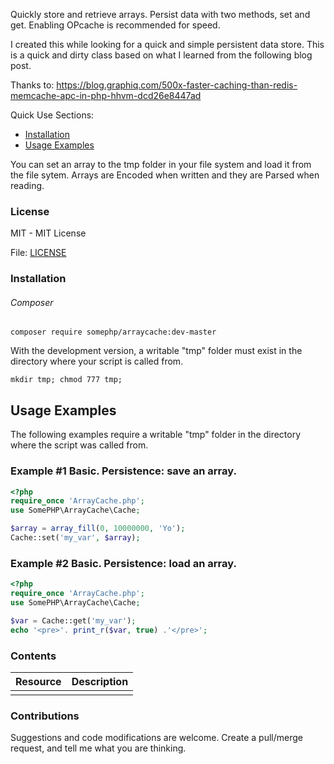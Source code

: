 Quickly store and retrieve arrays. Persist data with two methods, set and get. Enabling OPcache is recommended for speed.

I created this while looking for a quick and simple persistent data store.
This is a quick and dirty class based on what I learned from the following blog post.

Thanks to: https://blog.graphiq.com/500x-faster-caching-than-redis-memcache-apc-in-php-hhvm-dcd26e8447ad

Quick Use Sections:
* [Installation](#installation)
* [Usage Examples](#usage-examples)


You can set an array to the tmp folder in your file system and load it
from the file sytem.  Arrays are Encoded when written and they are Parsed
when reading.


### License
MIT - MIT License

File: [LICENSE](LICENSE)

### Installation
###### Composer
```
composer require somephp/arraycache:dev-master
```

With the development version, a writable "tmp" folder must exist in the
directory where your script is called from.
```
mkdir tmp; chmod 777 tmp;
```

## Usage Examples
The following examples require a writable "tmp" folder in the directory where
the script was called from.

### Example #1 Basic. Persistence: save an array.
```php
<?php
require_once 'ArrayCache.php';
use SomePHP\ArrayCache\Cache;

$array = array_fill(0, 10000000, 'Yo');
Cache::set('my_var', $array);
```

### Example #2 Basic. Persistence: load an array.
```php
<?php
require_once 'ArrayCache.php';
use SomePHP\ArrayCache\Cache;

$var = Cache::get('my_var');
echo '<pre>'. print_r($var, true) .'</pre>';
```



### Contents
| Resource | Description |
| -------- | ----------- |
|  | |

### Contributions
Suggestions and code modifications are welcome.  Create a pull/merge request, and tell me what you are thinking.
